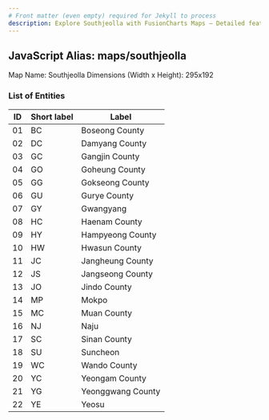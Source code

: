 ```yaml
---
# Front matter (even empty) required for Jekyll to process
description: Explore Southjeolla with FusionCharts Maps – Detailed features for seamless integration. Try now & enhance your data visualization today! 
---
```


## JavaScript Alias: maps/southjeolla

Map Name: Southjeolla
Dimensions (Width x Height): 295x192






### List of Entities

ID | Short label | Label
---|---|---|
01|BC|Boseong County
02|DC|Damyang County
03|GC|Gangjin County
04|GO|Goheung County
05|GG|Gokseong County
06|GU|Gurye County
07|GY|Gwangyang
08|HC|Haenam County
09|HY|Hampyeong County
10|HW|Hwasun County
11|JC|Jangheung County
12|JS|Jangseong County
13|JO|Jindo County
14|MP|Mokpo
15|MC|Muan County
16|NJ|Naju
17|SC|Sinan County
18|SU|Suncheon
19|WC|Wando County
20|YC|Yeongam County
21|YG|Yeonggwang County
22|YE|Yeosu